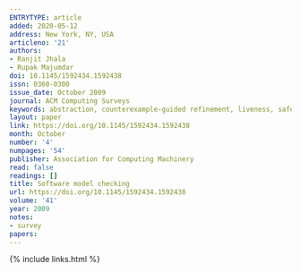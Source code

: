 ```yaml
---
ENTRYTYPE: article
added: 2020-05-12
address: New York, NY, USA
articleno: '21'
authors:
- Ranjit Jhala
- Rupak Majumdar
doi: 10.1145/1592434.1592438
issn: 0360-0300
issue_date: October 2009
journal: ACM Computing Surveys
keywords: abstraction, counterexample-guided refinement, liveness, safety, enumerative and symbolic model checking, Software model checking
layout: paper
link: https://doi.org/10.1145/1592434.1592438
month: October
number: '4'
numpages: '54'
publisher: Association for Computing Machinery
read: false
readings: []
title: Software model checking
url: https://doi.org/10.1145/1592434.1592438
volume: '41'
year: 2009
notes:
- survey
papers:
---
```

{% include links.html %}
